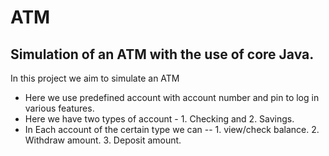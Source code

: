 # ATM
<h2>Simulation of an ATM with the use of core Java.</h2>

In this project we aim to simulate an ATM 
* Here we use predefined account with account number and pin to log in various features.
* Here we have two types of account - 1. Checking and 2. Savings.
* In Each account of the certain type we can --
                         1. view/check balance.
                         2. Withdraw amount.
                         3. Deposit amount.
